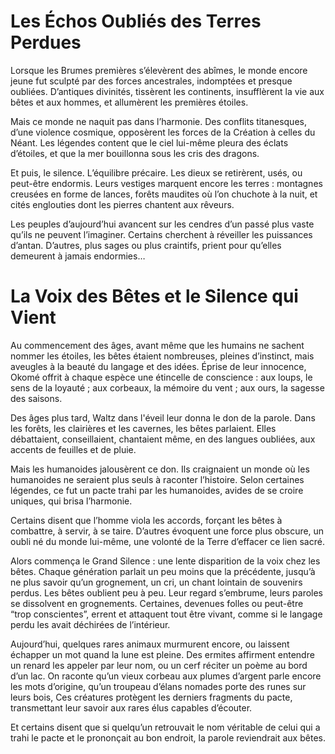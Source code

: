 # Les Échos Oubliés des Terres Perdues

Lorsque les Brumes premières s’élevèrent des abîmes, le monde encore jeune fut sculpté par des forces ancestrales, indomptées et presque oubliées. D’antiques divinités, tissèrent les continents, insufflèrent la vie aux bêtes et aux hommes, et allumèrent les premières étoiles.

Mais ce monde ne naquit pas dans l’harmonie. Des conflits titanesques, d’une violence cosmique, opposèrent les forces de la Création à celles du Néant. Les légendes content que le ciel lui-même pleura des éclats d’étoiles, et que la mer bouillonna sous les cris des dragons.

Et puis, le silence. L’équilibre précaire. Les dieux se retirèrent, usés, ou peut-être endormis. Leurs vestiges marquent encore les terres : montagnes creusées en forme de lances, forêts maudites où l’on chuchote à la nuit, et cités englouties dont les pierres chantent aux rêveurs.

Les peuples d’aujourd’hui avancent sur les cendres d’un passé plus vaste qu’ils ne peuvent l’imaginer. Certains cherchent à réveiller les puissances d’antan. D’autres, plus sages ou plus craintifs, prient pour qu’elles demeurent à jamais endormies…

# La Voix des Bêtes et le Silence qui Vient

Au commencement des âges, avant même que les humains ne sachent nommer les étoiles, les bêtes étaient nombreuses, pleines d’instinct, mais aveugles à la beauté du langage et des idées. Éprise de leur innocence, Okomé offrit à chaque espèce une étincelle de conscience : aux loups, le sens de la loyauté ; aux corbeaux, la mémoire du vent ; aux ours, la sagesse des saisons.

Des âges plus tard, Waltz dans l'éveil leur donna le don de la parole. Dans les forêts, les clairières et les cavernes, les bêtes parlaient. Elles débattaient, conseillaient, chantaient même, en des langues oubliées, aux accents de feuilles et de pluie.

Mais les humanoides jalousèrent ce don. Ils craignaient un monde où les humanoides ne seraient plus seuls à raconter l’histoire. Selon certaines légendes, ce fut un pacte trahi par les humanoides, avides de se croire uniques, qui brisa l’harmonie.

Certains disent que l’homme viola les accords, forçant les bêtes à combattre, à servir, à se taire. D’autres évoquent une force plus obscure, un oubli né du monde lui-même, une volonté de la Terre d’effacer ce lien sacré.

Alors commença le Grand Silence : une lente disparition de la voix chez les bêtes. Chaque génération parlait un peu moins que la précédente, jusqu’à ne plus savoir qu’un grognement, un cri, un chant lointain de souvenirs perdus. Les bêtes oublient peu à peu. Leur regard s’embrume, leurs paroles se dissolvent en grognements. Certaines, devenues folles ou peut-être “trop conscientes”, errent et attaquent tout être vivant, comme si le langage perdu les avait déchirées de l’intérieur.

Aujourd’hui, quelques rares animaux murmurent encore, ou laissent échapper un mot quand la lune est pleine. Des ermites affirment entendre un renard les appeler par leur nom, ou un cerf réciter un poème au bord d’un lac. On raconte qu’un vieux corbeau aux plumes d’argent parle encore les mots d’origine, qu’un troupeau d’élans nomades porte des runes sur leurs bois, Ces créatures protègent les derniers fragments du pacte, transmettant leur savoir aux rares élus capables d’écouter. 

Et certains disent que si quelqu’un retrouvait le nom véritable de celui qui a trahi le pacte et le prononçait au bon endroit, la parole reviendrait aux bêtes.

